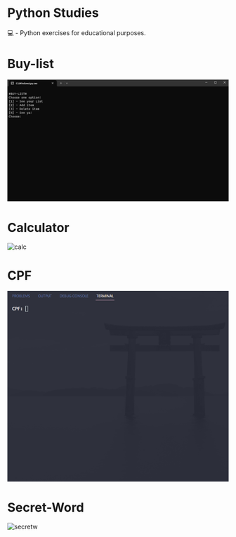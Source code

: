 # Python Studies

💻  - Python exercises for educational purposes.

# Buy-list

![buylist](https://github.com/re4n/python-studies/blob/main/gifs/buy_list.gif)

# Calculator
![calc](https://github.com/re4n/python-studies/blob/main/gifs/calc.gif)

# CPF
![cpf](https://github.com/re4n/python-studies/blob/main/gifs/cpf_gen.gif)

# Secret-Word
![secretw](https://github.com/re4n/python-studies/blob/main/gifs/secret.gif)
